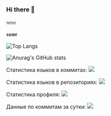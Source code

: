 ### Hi there 👋

𝔰𝔞𝔪𝔢

𝖘𝖆𝖒𝖊

![Top Langs](https://github-readme-stats.vercel.app/api/top-langs/?username=LupanovEvgeniyHTML)

![Anurag's GitHub stats](https://github-readme-stats.vercel.app/api?username=LupanovEvgeniyHTML&show_icons=true&theme=radical)

Статистика языков в коммитах:
![](https://github-profile-summary-cards.vercel.app/api/cards/most-commit-language?username=LupanovEvgeniyHTML&theme=solarized_dark)

Статистика языков в репозиториях:
![](https://github-profile-summary-cards.vercel.app/api/cards/repos-per-language?username=LupanovEvgeniyHTML&theme=solarized_dark)

Статистика профиля:
![](https://github-profile-summary-cards.vercel.app/api/cards/stats?username=LupanovEvgeniyHTML&theme=solarized_dark)

Данные по коммитам за сутки:
![](https://github-profile-summary-cards.vercel.app/api/cards/productive-time?username=LupanovEvgeniyHTML&theme=solarized_dark)

<!--
**LupanovEvgeniyHTML/LupanovEvgeniyHTML** is a ✨ _special_ ✨ repository because its `README.md` (this file) appears on your GitHub profile.

Here are some ideas to get you started:

- 🔭 I’m currently working on ...
- 🌱 I’m currently learning ...
- 👯 I’m looking to collaborate on ...
- 🤔 I’m looking for help with ...
- 💬 Ask me about ...
- 📫 How to reach me: ...
- 😄 Pronouns: ...
- ⚡ Fun fact: ...
-->
